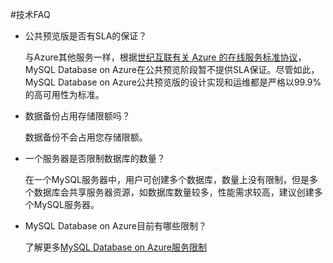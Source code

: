<properties linkid="" urlDisplayName="" pageTitle="MySQL FAQ - Azure 微软云" metaKeywords="Azure 云，技术文档，文档与资源，MySQL,数据库，常见问题，FAQ" description="针对用户在使用MySQL Database on Azure中遇到的一些常见技术问题，提供快速解答。如果您仍存有疑问，欢迎联系技术支持。" metaCanonical="" services="MySQL" documentationCenter="Services" title="" authors="" solutions="" manager="" editor="" />

<tags ms.service="mysql" ms.date="" wacn.date=""/>

#技术FAQ
- 公共预览版是否有SLA的保证？
	与Azure其他服务一样，根据[世纪互联有关 Azure 的在线服务标准协议](/support/legal/subscription-agreement)，MySQL Database on Azure在公共预览阶段暂不提供SLA保证。尽管如此，MySQL Database on Azure公共预览版的设计实现和运维都是严格以99.9%的高可用性为标准。 - 数据备份占用存储限额吗？
	数据备份不会占用您存储限额。- 一个服务器是否限制数据库的数量？
	在一个MySQL服务器中，用户可创建多个数据库，数量上没有限制，但是多个数据库会共享服务器资源，如数据库数量较多，性能需求较高，建议创建多个MySQL服务器。 - MySQL Database on Azure目前有哪些限制？
	了解更多[MySQL Database on Azure服务限制](/documentation/articles/mysql-database-operation-limitation/)
